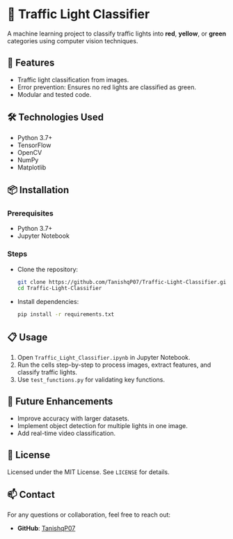# 🚦 Traffic Light Classifier

A machine learning project to classify traffic lights into **red**, **yellow**, or **green** categories using computer vision techniques.

## 🌟 Features
- Traffic light classification from images.
- Error prevention: Ensures no red lights are classified as green.
- Modular and tested code.

## 🛠️ Technologies Used
- Python 3.7+
- TensorFlow
- OpenCV
- NumPy
- Matplotlib

## 📦 Installation

### Prerequisites
- Python 3.7+
- Jupyter Notebook

### Steps
- Clone the repository:
   ```bash
   git clone https://github.com/TanishqP07/Traffic-Light-Classifier.git
   cd Traffic-Light-Classifier
- Install dependencies:
   ```bash
   pip install -r requirements.txt

## 📋 Usage

1. Open `Traffic_Light_Classifier.ipynb` in Jupyter Notebook.
2. Run the cells step-by-step to process images, extract features, and classify traffic lights.
3. Use `test_functions.py` for validating key functions.

## 🚀 Future Enhancements

- Improve accuracy with larger datasets.
- Implement object detection for multiple lights in one image.
- Add real-time video classification.

## 📄 License

Licensed under the MIT License. See `LICENSE` for details.

## 📫 Contact

For any questions or collaboration, feel free to reach out:
- **GitHub**: [TanishqP07](https://github.com/TanishqP07)

